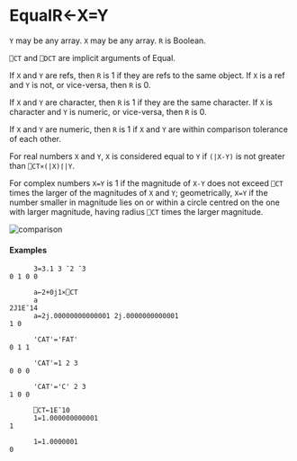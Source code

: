 




<h1 class="heading"><span class="name">Equal</span><span class="command">R←X=Y</span></h1>

`Y` may be any array. `X` may be any array. `R` is Boolean.


`⎕CT` and `⎕DCT` are  implicit arguments of Equal.


If `X` and `Y` are refs, then `R` is 1 if they are refs to the same object. If `X` is a ref and `Y` is not, or vice-versa, then `R` is 0.


If `X` and `Y` are character, then `R` is 1 if they are the same character. If `X` is character and `Y` is numeric, or vice-versa, then `R` is 0.


If `X` and `Y` are numeric, then `R` is 1 if `X` and `Y` are within comparison tolerance of each other.



For real numbers `X` and `Y`, `X` is considered equal to `Y` if `(|X-Y)` is not greater than `⎕CT×(|X)⌈|Y`.


For complex numbers `X=Y` is 1 if the magnitude of `X-Y` does not exceed `⎕CT` times the larger of the magnitudes of `X` and `Y`; geometrically, `X=Y` if the number smaller in magnitude lies on or within a circle centred on the one with larger magnitude, having radius `⎕CT` times the larger magnitude.


![comparison](../img/comparison.png)

#### Examples
```apl
      3=3.1 3 ¯2 ¯3
0 1 0 0
 
      a←2+0j1×⎕CT 
      a
2J1E¯14
      a=2j.00000000000001 2j.0000000000001
1 0
 
      'CAT'='FAT'
0 1 1
 
      'CAT'=1 2 3
0 0 0
 
      'CAT'='C' 2 3
1 0 0
 
      ⎕CT←1E¯10
      1=1.000000000001
1
 
      1=1.0000001
0
 
```


